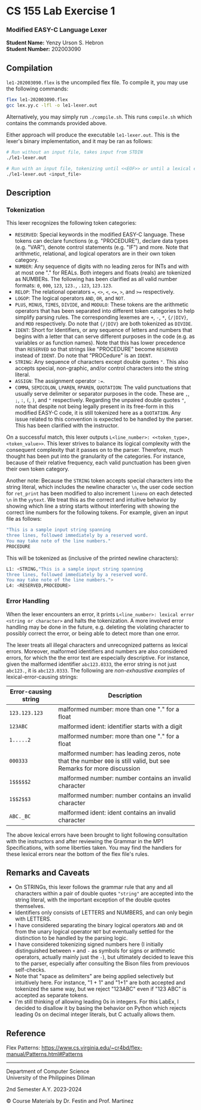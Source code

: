 # CS 155 Lab Exercise 1

### Modified EASY-C Language Lexer

**Student Name:** Yenzy Urson S. Hebron\
**Student Number:** 202003090

## Compilation

`le1-202003090.flex` is the uncompiled flex file. To compile it, you may use the following commands:

```sh
flex le1-202003090.flex
gcc lex.yy.c -lfl -o le1-lexer.out
```

Alternatively, you may simply run `./compile.sh`. This runs `compile.sh` which contains the commands provided above.

Either approach will produce the executable `le1-lexer.out`. This is the lexer's binary implementation, and it may be ran as follows:

```sh
# Run without an input file, takes input from STDIN
./le1-lexer.out

# Run with an input file, tokenizing until <<EOF>> or until a lexical error is caught
./le1-lexer.out <input_file>
```

## Description

### Tokenization

This lexer recognizes the following token categories:

* `RESERVED`: Special keywords in the modified EASY-C language. These tokens can declare functions (e.g. "PROCEDURE"), declare data types (e.g. "VAR"), denote control statements (e.g. "IF") and more. Note that arithmetic, relational, and logical operators are in their own token category.
* `NUMBER`: Any sequence of digits with no leading zeros for INTs and with at most one "." for REALs. Both integers and floats (reals) are tokenized as NUMBERs. The following has been clarified as all valid number formats: `0`, `000`, `123`, `123.`, `.123`, `123.123`.
* `RELOP`: The relational operators `=`, `<>`, `<`, `<=`, `>`, and `>=` respectively.
* `LOGOP`: The logical operators `AND`, `OR`, and `NOT`.
* `PLUS`, `MINUS`, `TIMES`, `DIVIDE`, and `MODULO`: These tokens are the arithmetic operators that has been separated into different token categories to help simplify parsing rules. The corresponding lexemes are `+`, `-`, `*`, `{/|DIV}`, and `MOD` respectively. Do note that `{/|DIV}` are both tokenized as `DIVIDE`.
* `IDENT`: Short for Identifiers, or any sequence of letters and numbers that begins with a letter that can serve different purposes in the code (e.g. as variables or as function names). Note that this has lower precedence than `RESERVED` so that strings like "PROCEDURE" become `RESERVED` instead of `IDENT`. Do note that "PROCedure" is an `IDENT`.
* `STRING`: Any sequence of characters except double quotes `"`. This also accepts special, non-graphic, and/or control characters into the string literal.
* `ASSIGN`: The assignment operator `:=`.
* `COMMA`, `SEMICOLON`, `LPAREN`, `RPAREN`, `QUOTATION`: The valid punctuations that usually serve delimiter or separator purposes in the code. These are `,`, `;`, `:`, `(`, `)`, and `"` respectively. Regarding the unpaired double quotes `"`, note that despite not being legally present in its free-form in this modified EASY-C code, it is still tokenized here as a `QUOTATION`. Any issue related to this convention is expected to be handled by the parser. This has been clarified with the instructor.

On a successful match, this lexer outputs `L<line_number>: <<token_type>,<token_value>>`. This lexer strives to balance its logical complexity with the consequent complexity that it passes on to the parser. Therefore, much thought has been put into the granularity of the categories. For instance, because of their relative frequency, each valid punctuation has been given their own token category.

Another note: Because the `STRING` token accepts special characters into the string literal, which includes the newline character `\n`, the user code section for `ret_print` has been modified to also increment `lineno` on each detected `\n` in the `yytext`. We treat this as the correct and intuitive behavior by showing which line a string starts without interfering with showing the correct line numbers for the following tokens. For example, given an input file as follows:

```sh
"This is a sample input string spanning
three lines, followed immediately by a reserved word.
You may take note of the line numbers."
PROCEDURE
```

This will be tokenized as (inclusive of the printed newline characters):

```sh
L1: <STRING,"This is a sample input string spanning
three lines, followed immediately by a reserved word.
You may take note of the line numbers.">
L4: <RESERVED,PROCEDURE>
```

### Error Handling

When the lexer encounters an error, it prints `L<line_number>: lexical error <string or character>` and halts the tokenization. A more involved error handling may be done in the future, e.g. deleting the violating character to possibly correct the error, or being able to detect more than one error.

The lexer treats all illegal characters and unrecognized patterns as lexical errors. Moreover, malformed identifiers and numbers are also considered errors, for which the the error text are especially descriptive. For instance, given the malformed identifier `abc123.0333`, the error string is not just `abc123.`, it is `abc123.0333`. The following are *non-exhaustive examples* of lexical-error-causing strings:

| Error-causing string | Description |
| -------------------- | ----------- |
| `123.123.123` | malformed number: more than one "." for a float |
| `123ABC` | malformed ident: identifier starts with a digit |
| `1.....2` | malformed number: more than one "." for a float |
| `000333` | malformed number: has leading zeros, note that the number `000` is still valid, but see Remarks for more discussion |
| `1$$$$$2` | malformed number: number contains an invalid character |
| `1$$2$$3` | malformed number: number contains an invalid character |
| `ABC._BC` | malformed ident: ident contains an invalid character |

The above lexical errors have been brought to light following consultation with the instructors and after reviewing the Grammar in the MP1 Specifications, with some liberties taken. You may find the handlers for these lexical errors near the bottom of the flex file's rules.

## Remarks and Caveats

* On STRINGs, this lexer follows the grammar rule that any and all characters within a pair of double quotes `"string"` are accepted into the string literal, with the important exception of the double quotes themselves.
* Identifiers only consists of LETTERS and NUMBERS, and can only begin with LETTERS.
* I have considered separating the binary logical operators `AND` and `OR` from the unary logical operator `NOT` but eventually settled for the distinction to be handled by the parsing logic.
* I have considered tokenizing signed numbers here (I initially distinguished between `+` and `-` as symbols for signs or arithmetic operators, actually mainly just the `-`), but ultimately decided to leave this to the parser, especially after consulting the Bison files from previouos self-checks.
* Note that "space as delimiters" are being applied selectively but intuitively here. For instance, "1 + 1" and "1+1" are both accepted and tokenized the same way, but we reject "123ABC" even if "123 ABC" is accepted as separate tokens.
* I'm still thinking of allowing leading 0s in integers. For this LabEx, I decided to disallow it by basing the behavior on Python which rejects leading 0s on decimal integer literals, but C actually allows them.

## Reference

Flex Patterns:
https://www.cs.virginia.edu/~cr4bd/flex-manual/Patterns.html#Patterns

---
Department of Computer Science\
University of the Philippines Diliman

2nd Semester A.Y. 2023-2024

© Course Materials by Dr. Festin and Prof. Martinez